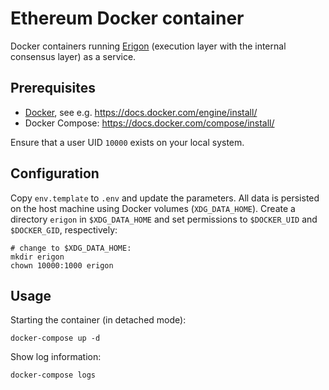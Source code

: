 # Ethereum Docker container

Docker containers running [Erigon][erigon] (execution layer with the internal
consensus layer) as a service.

## Prerequisites

- [Docker][docker], see e.g. https://docs.docker.com/engine/install/
- Docker Compose: https://docs.docker.com/compose/install/

Ensure that a user UID `10000` exists on your local system.

## Configuration

Copy `env.template` to `.env` and update the parameters. All data is persisted
on the host machine using Docker volumes (`XDG_DATA_HOME`). Create a directory
`erigon` in `$XDG_DATA_HOME` and set permissions to `$DOCKER_UID` and
`$DOCKER_GID`, respectively:

```
# change to $XDG_DATA_HOME:
mkdir erigon
chown 10000:1000 erigon
```

## Usage

Starting the container (in detached mode):

    docker-compose up -d

Show log information:

    docker-compose logs


[erigon]: https://github.com/ledgerwatch/erigon
[docker]: https://www.docker.com

